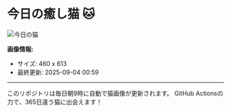 # 今日の癒し猫 🐱

![今日の猫](https://cdn2.thecatapi.com/images/MTc0OTcwMw.jpg)

**画像情報:**
- サイズ: 460 x 613
- 最終更新: 2025-09-04 00:59

---

このリポジトリは毎日朝9時に自動で猫画像が更新されます。
GitHub Actionsの力で、365日違う猫に出会えます！
